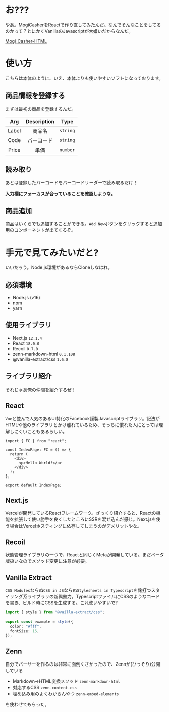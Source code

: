 # お???

やあ。MogiCasherをReactで作り直してみたんだ。なんでそんなことをしてるのかって？とにかくVanillaのJavascriptが大嫌いだからなんだ。

[Mogi_Casher-HTML](https://github.com/DarthRommy/Mogi_Casher-HTML)

# 使い方

こちらは本体のように、いえ、本体よりも使いやすいソフトになっております。

## 商品情報を登録する

まずは最初の商品を登録するんだ。

|  Arg  | Description |   Type   |
| :---: | :---------: | :------: |
| Label |   商品名    | `string` |
| Code  | バーコード  | `string` |
| Price |    単価     | `number` |

## 読み取り

あとは登録したバーコードをバーコードリーダーで読み取るだけ！

**入力欄にフォーカスが合っていることを確認しような。**

## 商品追加

商品はいくらでも追加することができる。`Add New`ボタンをクリックすると追加用のコンポーネントが出てくるぞ。

# 手元で見てみたいだと?

いいだろう。Node.js環境があるならCloneしなはれ。

## 必須環境

- Node.js (v16)
- npm
- yarn

## 使用ライブラリ

- Next.js `12.1.4`
- React `18.0.0`
- Recoil `0.7.0`
- zenn-markdown-html `0.1.108`
- @vanilla-extract/css `1.6.8`

## ライブラリ紹介

それじゃあ俺の仲間を紹介するぜ！

## React

`Vue`と並んで人気のあるUI特化のFacebook謹製Javascriptライブラリ。記法がHTMLや他のライブラリとかけ離れているため、そっちに慣れた人にとっては理解しにくいこともあるらしい。

```tsx
import { FC } from "react";

const IndexPage: FC = () => {
  return (
    <div>
      <p>Hello World!</p>
    </div>
  );
};

export default IndexPage;
```

## Next.js

Vercelが開発しているReactフレームワーク。ざっくり紹介すると、Reactの機能を拡張して使い勝手を良くしたところにSSRを混ぜ込んだ感じ。Next.jsを使う場合はVercelホスティングに依存してしまうのがデメリットやな。

## Recoil

状態管理ライブラリの一つで、Reactと同じくMetaが開発している。まだベータ版扱いなのでメソッド変更に注意が必要。

## Vanilla Extract

`CSS Modules`ならぬ`CSS in JS`ならぬ`Stylesheets in Typescript`を銘打つスタイリング系ライブラリの新興勢力。TypescriptファイルにCSSのようなコードを書き、ビルド時にCSSを生成する。これ使いやすいで?

```ts
import { style } from "@vailla-extract/css";

export const example = style({
  color: "#fff",
  fontSize: 16,
});
```

## Zenn

自分でパーサーを作るのは非常に面倒くさかったので、Zennが(ひっそり)公開している

- Markdown→HTML変換メソッド `zenn-markdown-html`
- 対応するCSS `zenn-content-css`
- 埋め込み用のよくわからんやつ `zenn-embed-elements`

を使わせてもらった。
